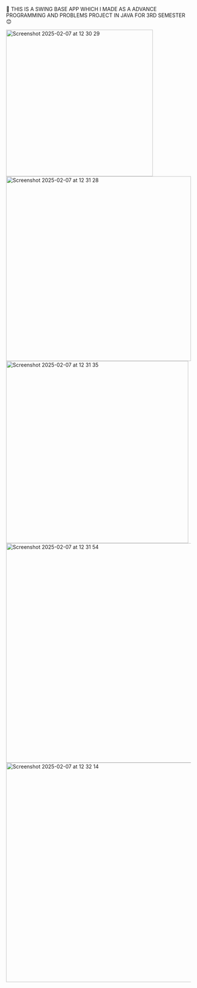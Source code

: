🚀 THIS IS A SWING BASE APP WHICH I MADE AS A ADVANCE PROGRAMMING AND PROBLEMS PROJECT IN JAVA FOR 3RD SEMESTER 😊

<img width="400" alt="Screenshot 2025-02-07 at 12 30 29" src="https://github.com/user-attachments/assets/8a516857-6113-48db-a64b-ed69a5d1fe63" />
<img width="504" alt="Screenshot 2025-02-07 at 12 31 28" src="https://github.com/user-attachments/assets/492ecaed-e842-413f-94da-537624c85004" /> <img width="497" alt="Screenshot 2025-02-07 at 12 31 35" src="https://github.com/user-attachments/assets/7743a3b3-2ff4-41d1-abb4-a05596087e1f" /><img width="599" alt="Screenshot 2025-02-07 at 12 31 54" src="https://github.com/user-attachments/assets/6fa8623c-b866-4a11-9ff7-fee116116159" /><img width="599" alt="Screenshot 2025-02-07 at 12 32 14" src="https://github.com/user-attachments/assets/0b99d3f6-2a40-44ca-8a17-7e3896cd09b8" />
